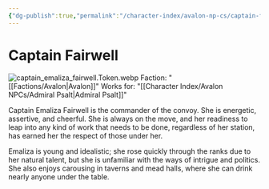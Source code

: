```yaml
---
{"dg-publish":true,"permalink":"/character-index/avalon-np-cs/captain-fairwell/","title":"Captain Fairwell","tags":["Avalon","NPC"],"created":"2025-05-30T19:47:49.000-05:00"}
---
```


# Captain Fairwell
![captain_emaliza_fairwell.Token.webp](/img/user/Assets/Voidbound%20token%20images/captain_emaliza_fairwell.Token.webp)
Faction: "[[Factions/Avalon\|Avalon]]"
Works for: "[[Character Index/Avalon NPCs/Admiral Psalt\|Admiral Psalt]]"

Captain Emaliza Fairwell is the commander of the convoy. She is energetic, assertive, and cheerful. She is always on the move, and her readiness to leap into any kind of work that needs to be done, regardless of her station, has earned her the respect of those under her.  
  
Emaliza is young and idealistic; she rose quickly through the ranks due to her natural talent, but she is unfamiliar with the ways of intrigue and politics. She also enjoys carousing in taverns and mead halls, where she can drink nearly anyone under the table.

